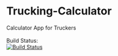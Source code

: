 # Trucking-Calculator
Calculator App for Truckers
<br><br>
Build Status:
<br>
[![Build Status](https://disgaeax.visualstudio.com/Bare-Minimum-Studios-Trucking-Calculator/_apis/build/status/Bare-Minimum-Studios.Trucking-Calculator)](https://disgaeax.visualstudio.com/Bare-Minimum-Studios-Trucking-Calculator/_build/latest?definitionId=4)
